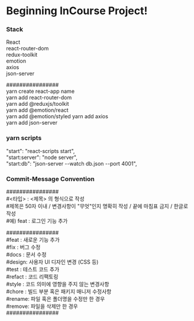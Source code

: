 # Beginning InCourse Project!

### Stack
React  
react-router-dom  
redux-toolkit  
emotion  
axios  
json-server  

################  
yarn create react-app name  
yarn add react-router-dom  
yarn add @reduxjs/toolkit  
yarn add @emotion/react  
yarn add @emotion/styled
yarn add axios  
yarn add json-server  

### yarn scripts
"start": "react-scripts start",  
"start:server": "node server",  
"start:db": "json-server --watch db.json --port 4001",  

### Commit-Message Convention
################  
#<타입> : <제목> 의 형식으로 작성  
#제목은 50자 이내 / 변경사항이 "무엇"인지 명확히 작성 / 끝에 마침표 금지 / 한글로 작성  
#예) feat : 로그인 기능 추가  

################  
#feat : 새로운 기능 추가  
#fix : 버그 수정  
#docs : 문서 수정  
#design: 사용자 UI 디자인 변경 (CSS 등)  
#test : 테스트 코드 추가  
#refact : 코드 리팩토링  
#style : 코드 의미에 영향을 주지 않는 변경사항  
#chore : 빌드 부분 혹은 패키지 매니저 수정사항  
#rename: 파일 혹은 폴더명을 수정만 한 경우  
#remove: 파일을 삭제만 한 경우  
################  